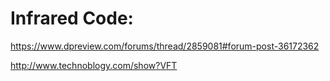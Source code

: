 # Infrared Code:
https://www.dpreview.com/forums/thread/2859081#forum-post-36172362

http://www.technoblogy.com/show?VFT